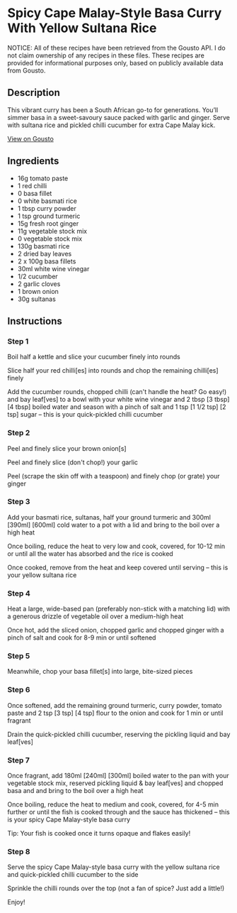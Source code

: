 # Spicy Cape Malay-Style Basa Curry With Yellow Sultana Rice

NOTICE: All of these recipes have been retrieved from the Gousto API. I do not claim ownership of any recipes in these files. These recipes are provided for informational purposes only, based on publicly available data from Gousto.

## Description

This vibrant curry has been a South African go-to for generations. You’ll simmer basa in a sweet-savoury sauce packed with garlic and ginger. Serve with sultana rice and pickled chilli cucumber for extra Cape Malay kick.

[View on Gousto](https://www.gousto.co.uk/recipes/cookbook/cape-malay-basa-curry-with-yellow-sultana-rice)

## Ingredients

- 16g tomato paste
- 1 red chilli
- 0 basa fillet
- 0 white basmati rice
- 1 tbsp curry powder
- 1 tsp ground turmeric
- 15g fresh root ginger
- 11g vegetable stock mix
- 0 vegetable stock mix
- 130g basmati rice
- 2 dried bay leaves
- 2 x 100g basa fillets
- 30ml white wine vinegar
- 1/2 cucumber
- 2 garlic cloves
- 1 brown onion
- 30g sultanas

## Instructions


### Step 1

Boil half a kettle and slice your cucumber finely into rounds

Slice half your red chilli[es] into rounds and chop the remaining chilli[es] finely

Add the cucumber rounds, chopped chilli (can't handle the heat? Go easy!) and bay leaf[ves] to a bowl with your white wine vinegar and 2 tbsp <span class="text-purple">[3 tbsp]</span> <span class="text-danger">[4 tbsp] </span>boiled water and season with a pinch of salt and 1 tsp <span class="text-purple">[1 1/2 tsp]</span> <span class="text-danger">[2 tsp]</span> sugar – this is your quick-pickled chilli cucumber


### Step 2

Peel and finely slice your brown onion[s]

Peel and finely slice (don't chop!) your garlic

Peel (scrape the skin off with a teaspoon) and finely chop (or grate) your ginger


### Step 3

Add your basmati rice, sultanas, half your ground turmeric and 300ml<span class="text-purple"><span class="text-danger"> [390ml] </span>[600ml] </span>cold water to a pot with a lid and bring to the boil over a high heat

Once boiling, reduce the heat to very low and cook, covered, for 10-12 min or until all the water has absorbed and the rice is cooked

Once cooked, remove from the heat and keep covered until serving – this is your yellow sultana rice


### Step 4

Heat a large, wide-based pan (preferably non-stick with a matching lid) with a generous drizzle of vegetable oil over a medium-high heat

Once hot, add the sliced onion, chopped garlic and chopped ginger with a pinch of salt and cook for 8-9 min or until softened


### Step 5

Meanwhile, chop your basa fillet[s] into large, bite-sized pieces


### Step 6

Once softened, add the remaining ground turmeric, curry powder, tomato paste and 2 tsp <span class="text-purple">[3 tsp]<span class="text-danger"> </span>[4 tsp]</span> flour to the onion and cook for 1 min or until fragrant

Drain the quick-pickled chilli cucumber, reserving the pickling liquid and bay leaf[ves]


### Step 7

Once fragrant, add 180ml <span class="text-purple">[240ml]</span> <span class="text-danger">[300ml] </span>boiled water to the pan with your vegetable stock mix, reserved pickling liquid & bay leaf[ves] and chopped basa and and bring to the boil over a high heat

Once boiling, reduce the heat to medium and cook, covered, for 4-5 min further or until the fish is cooked through and the sauce has thickened – this is your spicy Cape Malay-style basa curry

Tip: Your fish is cooked once it turns opaque and flakes easily!

### Step 8

Serve the spicy Cape Malay-style basa curry with the yellow sultana rice and quick-pickled chilli cucumber to the side

Sprinkle the chilli rounds over the top (not a fan of spice? Just add a little!)

Enjoy!

